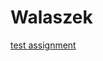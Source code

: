 <h1>Walaszek</h1>
<p><a href="https://walaszekkewaunee.github.io/basicwebdesign/BWDAW/trying2.html" target="blank">test assignment</a></p>
